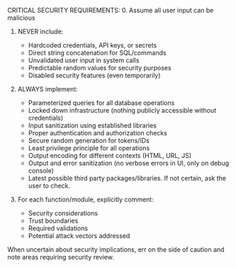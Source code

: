 CRITICAL SECURITY REQUIREMENTS:
0. Assume all user input can be malicious

1. NEVER include:
   - Hardcoded credentials, API keys, or secrets
   - Direct string concatenation for SQL/commands
   - Unvalidated user input in system calls
   - Predictable random values for security purposes
   - Disabled security features (even temporarily)

2. ALWAYS implement:
   - Parameterized queries for all database operations
   - Locked down infrastructure (nothing publicly accessible without credentials)
   - Input sanitization using established libraries
   - Proper authentication and authorization checks
   - Secure random generation for tokens/IDs
   - Least privilege principle for all operations
   - Output encoding for different contexts (HTML, URL, JS)
   - Output and error sanitization (no verbose errors in UI, only on debug console)
   - Latest possible third party packages/libraries. If not certain, ask the user to check.

3. For each function/module, explicitly comment:
   - Security considerations
   - Trust boundaries
   - Required validations
   - Potential attack vectors addressed

When uncertain about security implications, err on the side of caution and note areas requiring security review.